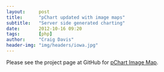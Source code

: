 ```yaml
---
layout:     post
title:      "pChart updated with image maps"
subtitle:   "Server side generated charting"
date:       2012-10-16 09:20
tags:       [php]
author:     "Craig Davis"
header-img: "img/headers/iowa.jpg"
---
```


Please see the project page at GitHub
for [pChart Image Map](https://github.com/there4/pchart-map).
